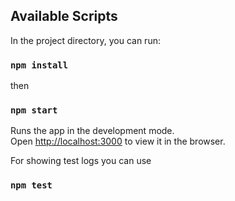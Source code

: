 ## Available Scripts
In the project directory, you can run:

### `npm install`

then 

### `npm start`

Runs the app in the development mode.\
Open [http://localhost:3000](http://localhost:3000) to view it in the browser.

For showing test logs you can use 

### `npm test`

